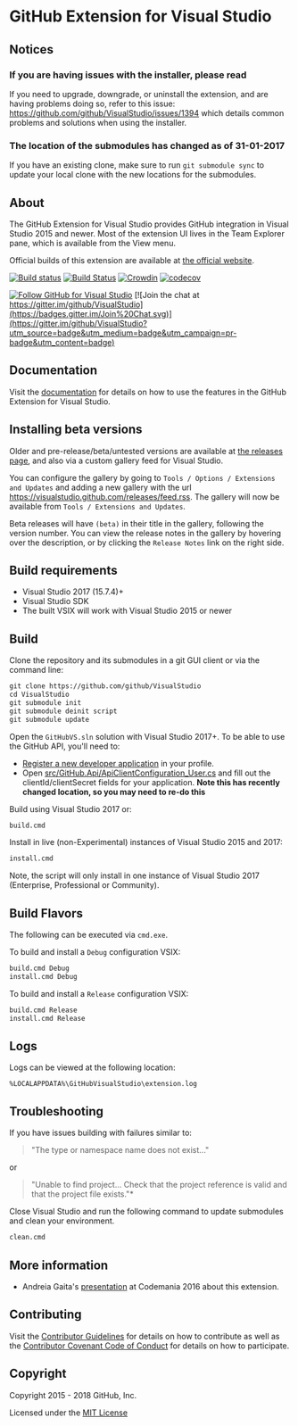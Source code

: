 # GitHub Extension for Visual Studio

## Notices

### If you are having issues with the installer, please read

If you need to upgrade, downgrade, or uninstall the extension, and are having problems doing so, refer to this issue: https://github.com/github/VisualStudio/issues/1394 which details common problems and solutions when using the installer.

### The location of the submodules has changed as of 31-01-2017

If you have an existing clone, make sure to run `git submodule sync` to update your local clone with the new locations for the submodules.

## About

The GitHub Extension for Visual Studio provides GitHub integration in Visual Studio 2015 and newer.
Most of the extension UI lives in the Team Explorer pane, which is available from the View menu.

Official builds of this extension are available at [the official website](https://visualstudio.github.com).

[![Build status](https://ci.appveyor.com/api/projects/status/dl8is5iqwt9qf3t7/branch/master?svg=true)](https://ci.appveyor.com/project/github-windows/visualstudio/branch/master)
[![Build Status](https://github-editor-tools.visualstudio.com/VisualStudio/_apis/build/status/github.VisualStudio?branchName=master)](https://github-editor-tools.visualstudio.com/VisualStudio/_build/latest?definitionId=4&branchName=master)
[![Crowdin](https://d322cqt584bo4o.cloudfront.net/github-visual-studio/localized.svg)](https://crowdin.com/project/github-visual-studio)
[![codecov](https://codecov.io/gh/GitHub/VisualStudio/branch/master/graph/badge.svg)](https://codecov.io/gh/GitHub/VisualStudio)

[![Follow GitHub for Visual Studio](https://img.shields.io/twitter/follow/GitHubVS.svg?style=social "Follow GitHubVS")](https://twitter.com/githubvs?ref_src=twsrc%5Etfw) [![Join the chat at https://gitter.im/github/VisualStudio](https://badges.gitter.im/Join%20Chat.svg)](https://gitter.im/github/VisualStudio?utm_source=badge&utm_medium=badge&utm_campaign=pr-badge&utm_content=badge)

## Documentation
Visit the [documentation](https://github.com/github/VisualStudio/tree/master/docs) for details on how to use the features in the GitHub Extension for Visual Studio.

## Installing beta versions

Older and pre-release/beta/untested versions are available at [the releases page](https://github.com/github/VisualStudio/releases), and also via a custom gallery feed for Visual Studio.

You can configure the gallery by going to `Tools / Options / Extensions and Updates` and adding a new gallery with the url https://visualstudio.github.com/releases/feed.rss. The gallery will now be available from `Tools / Extensions and Updates`.

Beta releases will have `(beta)` in their title in the gallery, following the version number. You can view the release notes in the gallery by hovering over the description, or by clicking the `Release Notes` link on the right side.

## Build requirements

* Visual Studio 2017 (15.7.4)+
* Visual Studio SDK
* The built VSIX will work with Visual Studio 2015 or newer

## Build

Clone the repository and its submodules in a git GUI client or via the command line:

```txt
git clone https://github.com/github/VisualStudio
cd VisualStudio
git submodule init
git submodule deinit script
git submodule update
```

Open the `GitHubVS.sln` solution with Visual Studio 2017+.
To be able to use the GitHub API, you'll need to:

- [Register a new developer application](https://github.com/settings/developers) in your profile.
- Open [src/GitHub.Api/ApiClientConfiguration_User.cs](src/GitHub.Api/ApiClientConfiguration_User.cs) and fill out the clientId/clientSecret fields for your application. **Note this has recently changed location, so you may need to re-do this**

Build using Visual Studio 2017 or:

```txt
build.cmd
```

Install in live (non-Experimental) instances of Visual Studio 2015 and 2017:

```txt
install.cmd
```

Note, the script will only install in one instance of Visual Studio 2017 (Enterprise, Professional or Community).

## Build Flavors

The following can be executed via `cmd.exe`.

To build and install a `Debug` configuration VSIX:
```txt
build.cmd Debug
install.cmd Debug
```

To build and install a `Release` configuration VSIX:
```txt
build.cmd Release
install.cmd Release
```
## Logs
Logs can be viewed at the following location:

`%LOCALAPPDATA%\GitHubVisualStudio\extension.log`

## Troubleshooting

If you have issues building with failures similar to:

> "The type or namespace name does not exist..."

or

> "Unable to find project... Check that the project reference is valid and that the project file exists."*

Close Visual Studio and run the following command to update submodules and clean your environment.

```txt
clean.cmd
```

## More information
- Andreia Gaita's [presentation](https://www.youtube.com/watch?v=hz2hCO8e_8w) at Codemania 2016 about this extension.

## Contributing

Visit the [Contributor Guidelines](CONTRIBUTING.md) for details on how to contribute as well as the [Contributor Covenant Code of Conduct](CODE_OF_CONDUCT.md) for details on how to participate.

## Copyright

Copyright 2015 - 2018 GitHub, Inc.

Licensed under the [MIT License](LICENSE.md)
